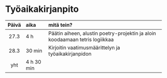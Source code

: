 # Työaikakirjanpito
| Päivä | aika | mitä tein? |
| :----: | :----- | :----- |
| 27.3 | 4 h | Päätin aiheen, alustin poetry-projektin ja aloin koodaamaan tetris logiikkaa |
| 28.3 | 30 min | Kirjoitin vaatimusmäärittelyn ja työaikakirjanpidon |
| yht | 4 h 30 min | |
